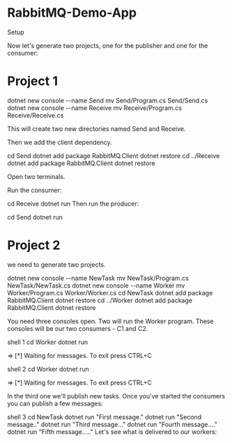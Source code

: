 # RabbitMQ-Demo-App

Setup

Now let's generate two projects, one for the publisher and one for the consumer:

# Project 1
dotnet new console --name Send
mv Send/Program.cs Send/Send.cs
dotnet new console --name Receive
mv Receive/Program.cs Receive/Receive.cs

This will create two new directories named Send and Receive.

Then we add the client dependency.

cd Send
dotnet add package RabbitMQ.Client
dotnet restore
cd ../Receive
dotnet add package RabbitMQ.Client
dotnet restore

Open two terminals.

Run the consumer:

cd Receive
dotnet run
Then run the producer:

cd Send
dotnet run


# Project 2

we need to generate two projects.

dotnet new console --name NewTask
mv NewTask/Program.cs NewTask/NewTask.cs
dotnet new console --name Worker
mv Worker/Program.cs Worker/Worker.cs
cd NewTask
dotnet add package RabbitMQ.Client
dotnet restore
cd ../Worker
dotnet add package RabbitMQ.Client
dotnet restore


You need three consoles open. Two will run the Worker program. These consoles will be our two consumers - C1 and C2.

shell 1
cd Worker
dotnet run

=> [*] Waiting for messages. To exit press CTRL+C


shell 2
cd Worker
dotnet run

=> [*] Waiting for messages. To exit press CTRL+C

In the third one we'll publish new tasks. Once you've started the consumers you can publish a few messages:


shell 3
cd NewTask
dotnet run "First message."
dotnet run "Second message.."
dotnet run "Third message..."
dotnet run "Fourth message...."
dotnet run "Fifth message....."
Let's see what is delivered to our workers:
